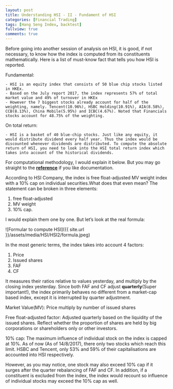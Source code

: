 ```yaml
---
layout: post
title: Understanding HSI - II - Fundament of HSI
categories: [Financial Trading]
tags: [Hang Seng Index, backtest]
fullview: true
comments: true
---
```


Before going into another session of analysis on HSI, it is good, if not necessary, to know how the index is computed from its constituents mathematically. Here is a list of must-know fact that tells you how HSI is reported.

Fundamental:

    - HSI is an equity index that consists of 50 blue chip stocks listed in HKEx.
    - Based on the July report 2017, the index represents 57% of total market value and 49% of turnover in HKEx
    - However the 7 biggest stocks already account for half of the weighting, namely. Tencent(10.96%), HSBC Holding(10.91%), AIA(8.58%), CCB(8.13%), China Mobile(5.95%) and ICBC(4.67%). Noted that Financials stocks account for 48.75% of the weighting.

On total return:

    - HSI is a basket of 40 blue-chip stocks. Just like any equity, it would distribute dividend every half year. Thus the index would be discounted whenever dividends are distributed. To compute the absolute return of HSI, you need to look into the HSI total return index which takes into account of the historical dividends.


For computational methodology, I would explain it below. But you may go straight to the **[reference](http://www.hsi.com.hk/HSI-Net/static/revamp/contents/en/dl_centre/brochures/Methodology_E.pdf
)** if you like documentation. 

According to HSI Company, the index is free float-adjusted MV weight index with a 10% cap on individual securities.What does that even mean? The statement can be broken in three elements:

1. free float-adjusted
2. MV weight
3. 10% cap. 

I would explain them one by one. But let’s look at the real formula:

![Formular to compute HSI]({{ site.url }}/assets/media/HSI/HSI2/formula.jpeg)

In the most generic terms, the index takes into account 4 factors: 

1. Price
2. Issued shares
3. FAF
4. CF 

It measures their ratios relative to values yesterday, and multiply by the closing index yesterday. Since both FAF and CF adjust **quarterly**(Super important!), the index primarily behaves no different from a market-cap based index, except it is interrupted by quarter adjustment.

Market Value(MV): Price multiply by number of issued shares

Free float-adjusted factor: Adjusted quarterly based on the liquidity of the issued shares. Reflect whether the proportion of shares are held by big corporations or shareholders only or other investors.

10% cap: The maximum influence of individual stock on the index is capped at 10%. As of now (As of 14/8/2017), there only two stocks which reach this limit. HSBC and Tencent, only 53% and 59% of their capitalisations are accounted into HSI respectively.

However, as you may notice, one stock may also exceed 10% cap if it surges after the quarter rebalancing of FAF and CF. In addition, if a constituent is excluded from the index, the index would recount so influence of individual stocks may exceed the 10% cap as well.
